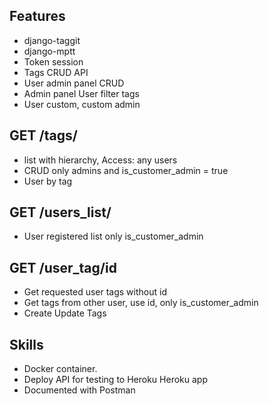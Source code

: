 ## Features
- django-taggit
- django-mptt
- Token session
- Tags CRUD API
- User admin panel CRUD
- Admin panel User filter tags
- User custom, custom admin
 
 ## GET /tags/
- list with hierarchy, Access: any users
- CRUD only admins and is_customer_admin = true
- User by tag

## GET /users_list/
- User registered list only is_customer_admin

## GET /user_tag/id
- Get requested user tags without id
- Get tags from other user, use id, only is_customer_admin
- Create Update Tags

## Skills
- Docker container.
- Deploy API for testing to Heroku Heroku app
- Documented with Postman

